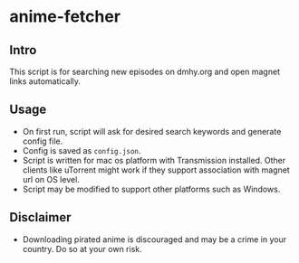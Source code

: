 # anime-fetcher

## Intro
This script is for searching new episodes on dmhy.org and open magnet links automatically.

## Usage
- On first run, script will ask for desired search keywords and generate config file.
- Config is saved as `config.json`.
- Script is written for mac os platform with Transmission installed. Other clients like uTorrent might work if they support association with magnet url on OS level.
- Script may be modified to support other platforms such as Windows.

## Disclaimer
- Downloading pirated anime is discouraged and may be a crime in your country. Do so at your own risk.
